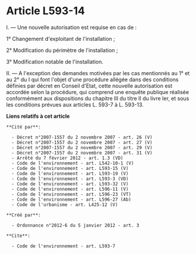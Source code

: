 # Article L593-14

I. ― Une nouvelle autorisation est requise en cas de : 

1° Changement d'exploitant de l'installation ; 

2° Modification du périmètre de l'installation ; 

3° Modification notable de l'installation. 

II. ― A l'exception des demandes motivées par les cas mentionnés au 1° et au 2° du I qui font l'objet d'une procédure allégée
dans des conditions définies par décret en Conseil d'Etat, cette nouvelle autorisation est accordée selon la procédure, qui
comprend une enquête publique réalisée conformément aux dispositions du chapitre III du titre II du livre Ier, et sous les
conditions prévues aux articles L. 593-7 à L. 593-13.

**Liens relatifs à cet article**

	**Cité par**:

	  - Décret n°2007-1557 du 2 novembre 2007 - art. 26 (V)
	  - Décret n°2007-1557 du 2 novembre 2007 - art. 27 (V)
	  - Décret n°2007-1557 du 2 novembre 2007 - art. 29 (V)
	  - Décret n°2007-1557 du 2 novembre 2007 - art. 31 (V)
	  - Arrêté du 7 février 2012 - art. 1.3 (VD)
	  - Code de l'environnement - art. L542-10-1 (V)
	  - Code de l'environnement - art. L593-15 (V)
	  - Code de l'environnement - art. L593-19 (V)
	  - Code de l'environnement - art. L593-3 (VD)
	  - Code de l'environnement - art. L593-32 (V)
	  - Code de l'environnement - art. L596-11 (V)
	  - Code de l'environnement - art. L596-23 (VT)
	  - Code de l'environnement - art. L596-27 (Ab)
	  - Code de l'urbanisme - art. L425-12 (V)

	**Créé par**:

	  - Ordonnance n°2012-6 du 5 janvier 2012 - art. 3

	**Cite**:

	  - Code de l'environnement - art. L593-7
